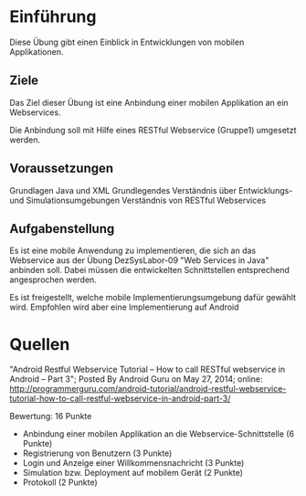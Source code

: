 # Einführung

Diese Übung gibt einen Einblick in Entwicklungen von mobilen Applikationen.

## Ziele

Das Ziel dieser Übung ist eine Anbindung einer mobilen Applikation an ein Webservices.

Die Anbindung soll mit Hilfe eines RESTful Webservice (Gruppe1) umgesetzt werden.

## Voraussetzungen

Grundlagen Java und XML
Grundlegendes Verständnis über Entwicklungs- und Simulationsumgebungen
Verständnis von RESTful Webservices

## Aufgabenstellung

Es ist eine mobile Anwendung zu implementieren, die sich an das Webservice aus der Übung DezSysLabor-09 "Web Services in Java" anbinden soll. Dabei müssen die entwickelten Schnittstellen entsprechend angesprochen werden.

Es ist freigestellt, welche mobile Implementierungsumgebung dafür gewählt wird. Empfohlen wird aber eine Implementierung auf Android

# Quellen

"Android Restful Webservice Tutorial – How to call RESTful webservice in Android – Part 3"; Posted By Android Guru on May 27, 2014; online: http://programmerguru.com/android-tutorial/android-restful-webservice-tutorial-how-to-call-restful-webservice-in-android-part-3/

Bewertung: 16 Punkte
- Anbindung einer mobilen Applikation an die Webservice-Schnittstelle (6 Punkte)
- Registrierung von Benutzern (3 Punkte)
- Login und Anzeige einer Willkommensnachricht (3 Punkte)
- Simulation bzw. Deployment auf mobilem Gerät (2 Punkte)
- Protokoll (2 Punkte)

